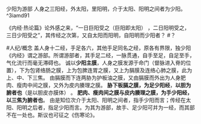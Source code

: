 少阳为游部
人身之三阳经，外太阳，里阳明，介于太阳、阳明之间者为少阳。 ^3iamd91

《内经·热论篇》论外感之来，“一日巨阳受之（巨阳即太阳） ，二日阳明受之，三日少阳受之”，其传经之次第，又自太阳而阳明，自阳明而少阳者？ #？ 

#人纪/概念 
盖人身十二经，手足各六，其他手足同名之经，原各有界限，独少阳《内经》谓之游部。所谓游部者，其手足二经，一脉贯通，自手至足，自足至手，气化流行而毫无滞碍也。
诚以**少阳主膜**，人身之膜发源于命门（督脉进入脊的位置），下为包肾络肠之膜，上为包脾连胃之膜，又上为膈膜及连络心肺之膜，此为上、中、下三焦。
由膈膜而下连两胁为护板油之膜，又由膈膜而外出为人身肥肉、瘦肉中间之膜，又外为皮内腠理之膜。
**胁下板膈之膜，为足少阳经**，**以胆为腑者也**（是以胆皮亦膜体） 。
**肥肉、瘦肉间之膜与皮内腠理之膜，为手少阳经，以三焦为腑者也**。
由是知位次介于太阳、阳明之间者，指手少阳而言；传经在太阳、阳明之后者，指足少阳而言。为其为游部，故手、足少阳可并为一经，而其部不在一处也。斯议也可征之《伤寒论》。
